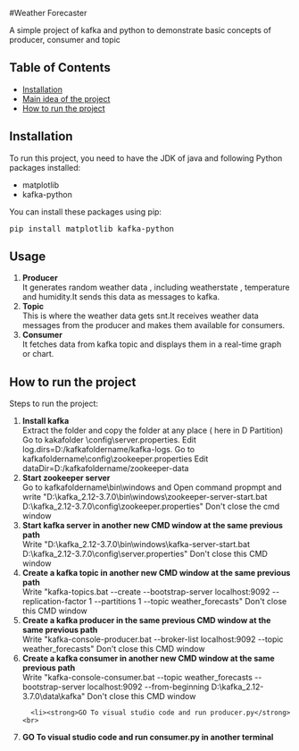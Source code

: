 #Weather Forecaster

A simple project of kafka and python to demonstrate basic concepts of producer, consumer and topic

## Table of Contents

- [Installation](#installation)
- [Main idea of the project](#usage)
- [How to run the project](#contributing)

## Installation

To run this project, you need to have the JDK of java and following Python packages installed:

<ul>
  <li>matplotlib</li>
  <li>kafka-python</li>
</ul>

You can install these packages using pip:

<pre>
pip install matplotlib kafka-python
</pre>

## Usage

<ol>
  <li><strong>Producer</strong><br>
    It generates random weather data , including weatherstate , temperature and humidity.It sends this data as messages to kafka.
  </li>
  <li><strong>Topic</strong><br>
    This is where the weather data gets snt.It receives weather data messages from the producer and makes them available for consumers.
  </li>
  <li><strong>Consumer</strong><br>
    It fetches data from kafka topic and displays them in a real-time graph or chart.
  </li>
</ol>



## How to run the project

Steps to run the project:

<ol>
  <li><strong>Install kafka</strong><br>
    Extract the folder and copy the folder at any place ( here in D Partition)
    Go to kakafolder \config\server.properties.
    Edit log.dirs=D:/kafkafoldername/kafka-logs.
    Go to kafkafoldername\config\zookeeper.properties
    Edit dataDir=D:/kafkafoldername/zookeeper-data
    
  </li>
  <li><strong>Start zookeeper server</strong><br>
    Go to kafkafoldername\bin\windows and Open command propmpt and write "D:\kafka_2.12-3.7.0\bin\windows\zookeeper-server-start.bat D:\kafka_2.12-3.7.0\config\zookeeper.properties"
    Don't close the cmd window
  </li>
  <li><strong>Start kafka server in another new CMD window at the same previous path</strong><br>
    Write "D:\kafka_2.12-3.7.0\bin\windows\kafka-server-start.bat D:\kafka_2.12-3.7.0\config\server.properties"
    Don't close this CMD window
  </li>
  <li><strong>Create a kafka topic in  another new CMD window at the same previous path</strong><br>
    Write "kafka-topics.bat --create --bootstrap-server localhost:9092 --replication-factor 1 --partitions 1 --topic weather_forecasts"
    Don't close this CMD window
  </li>
    <li><strong>Create a kafka producer in the same previous CMD window at the same previous path</strong><br>
    Write "kafka-console-producer.bat --broker-list localhost:9092 --topic weather_forecasts"
    Don't close this CMD window
  </li>
      <li><strong>Create a kafka consumer in another new CMD window at the same previous path</strong><br>
    Write "kafka-console-consumer.bat --topic weather_forecasts --bootstrap-server localhost:9092 --from-beginning    D:\kafka_2.12-3.7.0\data\kafka"
    Don't close this CMD window
  </li>
   
      <li><strong>GO To visual studio code and run producer.py</strong><br>

  </li>
  <li><strong>GO To visual studio code and run consumer.py in another terminal</strong><br>

  </li>
</ol>
